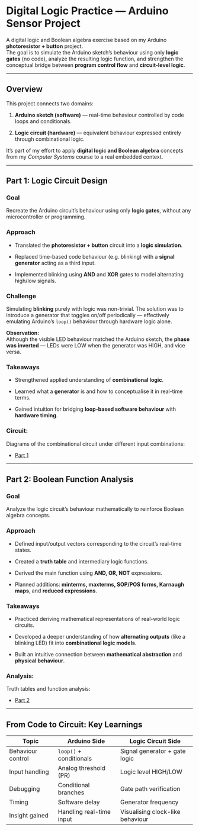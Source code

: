 # Digital Logic Practice — Arduino Sensor Project

A digital logic and Boolean algebra exercise based on my Arduino **photoresistor + button** project.  
The goal is to simulate the Arduino sketch’s behaviour using only **logic gates** (no code), analyze the resulting logic function, and strengthen the conceptual bridge between **program control flow** and **circuit-level logic**.

---
## Overview

This project connects two domains:

1. **Arduino sketch (software)** — real-time behaviour controlled by code loops and conditionals.

2. **Logic circuit (hardware)** — equivalent behaviour expressed entirely through combinational logic.

It’s part of my effort to apply **digital logic and Boolean algebra** concepts from my _Computer Systems_ course to a real embedded context.

---
## Part 1: Logic Circuit Design

### Goal

Recreate the Arduino circuit’s behaviour using only **logic gates**, without any microcontroller or programming.

### Approach

- Translated the **photoresistor + button** circuit into a **logic simulation**.

- Replaced time-based code behaviour (e.g. blinking) with a **signal generator** acting as a third input.

- Implemented blinking using **AND** and **XOR** gates to model alternating high/low signals.

### Challenge

Simulating **blinking** purely with logic was non-trivial. The solution was to introduce a generator that toggles on/off periodically — effectively emulating Arduino’s `loop()` behaviour through hardware logic alone.

**Observation:**  
Although the visible LED behaviour matched the Arduino sketch, the **phase was inverted** — LEDs were LOW when the generator was HIGH, and vice versa.

### Takeaways

- Strengthened applied understanding of **combinational logic**.

- Learned what a **generator** is and how to conceptualise it in real-time terms.

- Gained intuition for bridging **loop-based software behaviour** with **hardware timing**.

### Circuit:

Diagrams of the combinational circuit under different input combinations:
- [Part 1](part1.md)

---
## Part 2: Boolean Function Analysis

### Goal

Analyze the logic circuit’s behaviour mathematically to reinforce Boolean algebra concepts.

### Approach

- Defined input/output vectors corresponding to the circuit’s real-time states.

- Created a **truth table** and intermediary logic functions.

- Derived the main function using **AND, OR, NOT** expressions.

- Planned additions: **minterms, maxterms, SOP/POS forms, Karnaugh maps**, and **reduced expressions**.

### Takeaways

- Practiced deriving mathematical representations of real-world logic circuits.

- Developed a deeper understanding of how **alternating outputs** (like a blinking LED) fit into **combinational logic models**.

- Built an intuitive connection between **mathematical abstraction** and **physical behaviour**.

### Analysis:

Truth tables and function analysis:
- [Part 2](part2.md)

---
## From Code to Circuit: Key Learnings

|Topic|Arduino Side|Logic Circuit Side|
|---|---|---|
|Behaviour control|`loop()` + conditionals|Signal generator + gate logic|
|Input handling|Analog threshold (PR)|Logic level HIGH/LOW|
|Debugging|Conditional branches|Gate path verification|
|Timing|Software delay|Generator frequency|
|Insight gained|Handling real-time input|Visualising clock-like behaviour|
